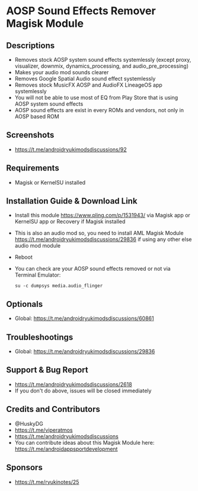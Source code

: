 # AOSP Sound Effects Remover Magisk Module

## Descriptions
- Removes stock AOSP system sound effects systemlessly (except proxy, visualizer, downmix, dynamics_processing, and audio_pre_processing)
- Makes your audio mod sounds clearer
- Removes Google Spatial Audio sound effect systemlessly
- Removes stock MusicFX AOSP and AudioFX LineageOS app systemlessly
- You will not be able to use most of EQ from Play Store that is using AOSP system sound effects
- AOSP sound effects are exist in every ROMs and vendors, not only in AOSP based ROM

## Screenshots
- https://t.me/androidryukimodsdiscussions/92

## Requirements
- Magisk or KernelSU installed

## Installation Guide & Download Link
- Install this module https://www.pling.com/p/1531943/ via Magisk app or KernelSU app or Recovery if Magisk installed
- This is also an audio mod so, you need to install AML Magisk Module https://t.me/androidryukimodsdiscussions/29836 if using any other else audio mod module
- Reboot
- You can check are your AOSP sound effects removed or not via Terminal Emulator:

  `su -c dumpsys media.audio_flinger`


## Optionals
- Global: https://t.me/androidryukimodsdiscussions/60861

## Troubleshootings
- Global: https://t.me/androidryukimodsdiscussions/29836

## Support & Bug Report
- https://t.me/androidryukimodsdiscussions/2618
- If you don't do above, issues will be closed immediately

## Credits and Contributors
- @HuskyDG
- https://t.me/viperatmos
- https://t.me/androidryukimodsdiscussions
- You can contribute ideas about this Magisk Module here: https://t.me/androidappsportdevelopment

## Sponsors
- https://t.me/ryukinotes/25


